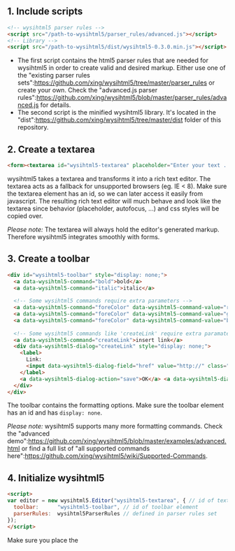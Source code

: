 ## 1. Include scripts

```html
<!-- wysihtml5 parser rules -->
<script src="/path-to-wysihtml5/parser_rules/advanced.js"></script>
<!-- Library -->
<script src="/path-to-wysihtml5/dist/wysihtml5-0.3.0.min.js"></script>
```

* The first script contains the html5 parser rules that are needed for wysihtml5 in order to create valid and desired markup.
Either use one of the "existing parser rules sets":https://github.com/xing/wysihtml5/tree/master/parser_rules or create your own.
Check the "advanced.js parser rules":https://github.com/xing/wysihtml5/blob/master/parser_rules/advanced.js for details.
* The second script is the minified wysihtml5 library. It's located in the "dist":https://github.com/xing/wysihtml5/tree/master/dist folder of this repository.

## 2. Create a textarea

```html
<form><textarea id="wysihtml5-textarea" placeholder="Enter your text ..." autofocus></textarea></form>
```


wysihtml5 takes a textarea and transforms it into a rich text editor. The textarea acts as a fallback for unsupported browsers (eg. IE < 8). Make sure the textarea element has an id, so we can later access it easily from javascript.
The resulting rich text editor will much behave and look like the textarea since behavior (placeholder, autofocus, ...) and css styles will be copied over.

*Please note:* The textarea will always hold the editor's generated markup. Therefore wysihtml5 integrates smoothly with forms.

## 3. Create a toolbar

```html
<div id="wysihtml5-toolbar" style="display: none;">
  <a data-wysihtml5-command="bold">bold</a>
  <a data-wysihtml5-command="italic">italic</a>
  
  <!-- Some wysihtml5 commands require extra parameters -->
  <a data-wysihtml5-command="foreColor" data-wysihtml5-command-value="red">red</a>
  <a data-wysihtml5-command="foreColor" data-wysihtml5-command-value="green">green</a>
  <a data-wysihtml5-command="foreColor" data-wysihtml5-command-value="blue">blue</a>
  
  <!-- Some wysihtml5 commands like 'createLink' require extra paramaters specified by the user (eg. href) -->
  <a data-wysihtml5-command="createLink">insert link</a>
  <div data-wysihtml5-dialog="createLink" style="display: none;">
    <label>
      Link:
      <input data-wysihtml5-dialog-field="href" value="http://" class="text">
    </label>
    <a data-wysihtml5-dialog-action="save">OK</a> <a data-wysihtml5-dialog-action="cancel">Cancel</a>
  </div>
</div>
```

The toolbar contains the formatting options. Make sure the toolbar element has an id and has <code>display: none</code>.

*Please note:* wysihtml5 supports many more formatting commands. Check the "advanced demo":https://github.com/xing/wysihtml5/blob/master/examples/advanced.html or find a full list of "all supported commands here":https://github.com/xing/wysihtml5/wiki/Supported-Commands.

## 4. Initialize wysihtml5

```html
<script>
var editor = new wysihtml5.Editor("wysihtml5-textarea", { // id of textarea element
  toolbar:      "wysihtml5-toolbar", // id of toolbar element
  parserRules:  wysihtml5ParserRules // defined in parser rules set 
});
</script>
```
Make sure you place the <code><script></code> at the end of the document, before the <code></body></code> tag because the document must be loaded before running the script. Or, test if document is loaded (i.e. jQuery's <code>$(document).ready()</code>) and initialize the editor aferwards.

wysihtml5 supports many more "configuration options":https://github.com/xing/wysihtml5/wiki/Configuration.


## 5. Use a set of CSS classes to style the editor's content

Browsers use a default style sheet to style elements, so if you use b, i, ul and li, there is already some styling visible in the editor.

But for the colors, we use classes like <code>.wysiwyg-color-fuchsia</code>, and for floats, we use <code>.wysiwyg-float-right</code> or <code>-left</code>. 

See the "CSS of the advanced demo":https://github.com/xing/wysihtml5/blob/master/examples/css/stylesheet.css (see the "whitelist of allowed classes":https://github.com/xing/wysihtml5/blob/master/parser_rules/advanced.js). You can add these classes with the "stylesheets - configuration option":https://github.com/xing/wysihtml5/wiki/Configuration (when you initialize wysihtml5, see above), i.e.

<pre><code>stylesheets: ["css/reset.css", "css/editor.css"]</pre></code>

The stylesheets are linked from within the head of the iframe's content then.

## 6. There you go

Congrats you just integrated wysihtml5 into your website.
Now enjoy a cold beer.